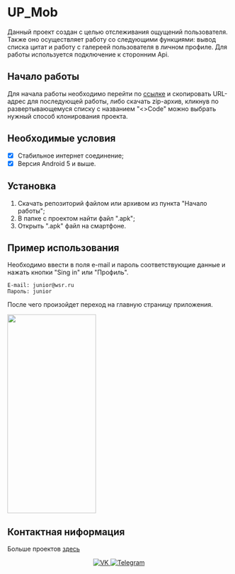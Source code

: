 # UP_Mob
Данный проект создан с целью отслеживания ощущений пользователя. Также оно осуществляет работу со следующими функциями: вывод списка цитат и работу с галереей пользователя в личном профиле. Для работы используется подключение к сторонним Api.

## Начало работы
Для начала работы необходимо перейти по [ссылке](https://github.com/dreyvania999/UP_Mob) и скопировать URL-адрес для последующей работы, либо скачать zip-архив, кликнув по развертывающемуся списку с названием "<>Code" можно выбрать нужный способ клонирования проекта.

## Необходимые условия
- [x] Стабильное интернет соединение;
- [x] Версия Android 5 и выше.

## Установка

1. Скачать репозиторий файлом или архивом из пункта "Начало работы";
2. В папке с проектом найти файл ".apk";
3. Открыть ".apk" файл на смартфоне.

## Пример использования

Необходимо ввести в поля e-mail и пароль соответствующие данные и нажать кнопки "Sing in" или "Профиль".

```
E-mail: junior@wsr.ru
Пароль: junior
```
После чего произойдет переход на главную страницу приложения.

<img src="https://sun9-25.userapi.com/impg/WoLwCyFC90dJaytoXg8WcHAaNgzJIAXZQXRNHA/iQucWJb1vzc.jpg?size=1039x2160&quality=95&sign=b8c8a073834da02d8467634465d8458b&type=album" width="200" height="450">

## Контактная ниформация

Больше проектов [здесь](https://github.com/dreyvania999)

<div id="socials" align="center">
	<a href="https://vk.com/id500044052">
		<img src="https://img.shields.io/badge/VK-blue?style=for-the-badge&logo=VK&logoColor=white" alt="VK"/>
	</a>
	<a href="https://t.me/Iadrag">
		<img src="https://img.shields.io/badge/Telegram-blue?style=for-the-badge&logo=telegram&logoColor=white" alt="Telegram"/>
	</a>
</div>
